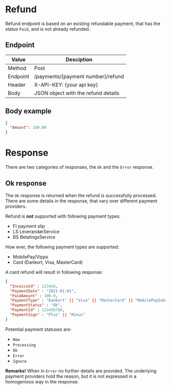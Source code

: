 # Refund

Refund endpoint is based on an existing refundable payment, that has the status `Paid`, and is not already refunded.

## Endpoint

| Value    | Desciption                              |
|----------|-----------------------------------------|
| Method   | Post                                    |
| Endpoint | /payments/{payment number}/refund       |
| Header   | X-API-KEY: {your api key}               |
| Body     | JSON object with the refund details     |


## Body example
```json
{
  "Amount": 100.00
}
```

# Response
There are two categories of responses, the `Ok` and the `Error` response.

## Ok response
The `Ok` response is returned when the refund is successfully processed. There are some details in the response, that 
vary over different payment providers.


Refund is **not** supported with following payment types:
* FI payment slip
* LS LeverandørService
* BS BetalingsService

How ever, the following payment types are supported:
* MobilePay/Vipps
* Card (Dankort, Visa, MasterCard)

A card refund will result in following response:

```json
{
  "InvoiceId" : 123456,
  "PaymentDate" : "2021-01-01",
  "PaidAmount" : 100.0,
  "PaymentType" : "Dankort" || "Visa" || "MasterCard" || "MobilePaySubscriptions" || "MobilePayInvoice",
  "PaymentStatus" : "Ok",
  "PaymentId" : 123456789,
  "PaymentSign" : "Plus" || "Minus"
}
```

Potential payment statuses are:
* ```New```
* ```Processing```
* ```Ok```
* ```Error```
* ```Ignore```

**Remarks!**
When in ``Error`` no further details are provided. The underlying payment providers hold the reason, but it is not 
expressed in a homogenious way in the response. 


